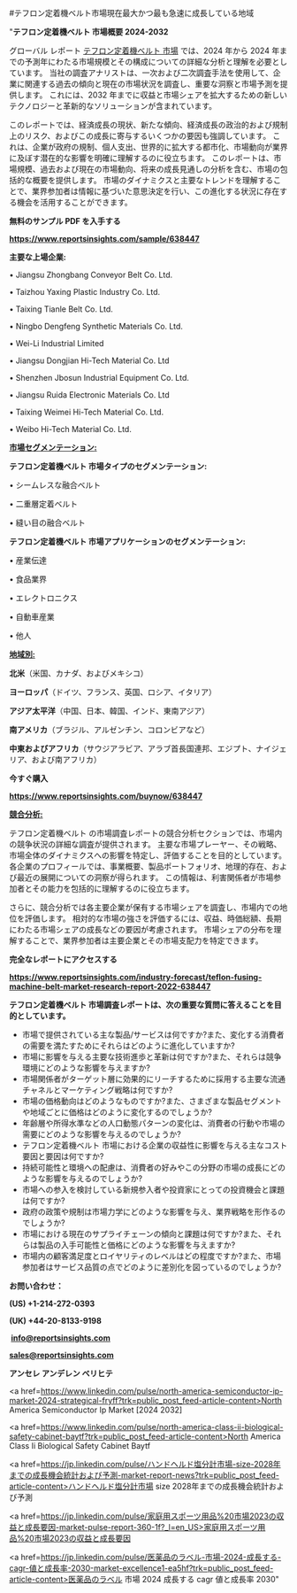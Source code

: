 #テフロン定着機ベルト市場現在最大かつ最も急速に成長している地域

"<strong>テフロン定着機ベルト 市場概要 2024-2032</strong>

グローバル レポート <a href=https://www.reportsinsights.com/sample/638447>テフロン定着機ベルト 市場</a> では、2024 年から 2024 年までの予測年にわたる市場規模とその構成についての詳細な分析と理解を必要としています。 当社の調査アナリストは、一次および二次調査手法を使用して、企業に関連する過去の傾向と現在の市場状況を調査し、重要な洞察と市場予測を提供します。 これには、2032 年までに収益と市場シェアを拡大​​するための新しいテクノロジーと革新的なソリューションが含まれています。

このレポートでは、経済成長の現状、新たな傾向、経済成長の政治的および規制上のリスク、およびこの成長に寄与するいくつかの要因も強調しています。 これは、企業が政府の規制、個人支出、世界的に拡大する都市化、市場動向が業界に及ぼす潜在的な影響を明確に理解するのに役立ちます。 このレポートは、市場規模、過去および現在の市場動向、将来の成長見通しの分析を含む、市場の包括的な概要を提供します。 市場のダイナミクスと主要なトレンドを理解することで、業界参加者は情報に基づいた意思決定を行い、この進化する状況に存在する機会を活用することができます。

<strong><b>無料のサンプル PDF を入手する</b></strong>

<a href=https://www.reportsinsights.com/sample/638447><strong><u>https://www.reportsinsights.com/sample/638447</u></strong></a>

<strong>主要な上場企業:</strong>

• Jiangsu Zhongbang Conveyor Belt Co. Ltd.

• Taizhou Yaxing Plastic Industry Co. Ltd.

• Taixing Tianle Belt Co. Ltd.

• Ningbo Dengfeng Synthetic Materials Co. Ltd.

• Wei-Li Industrial Limited

• Jiangsu Dongjian Hi-Tech Material Co. Ltd

• Shenzhen Jbosun Industrial Equipment Co. Ltd.

• Jiangsu Ruida Electronic Materials Co. Ltd

• Taixing Weimei Hi-Tech Material Co. Ltd.

• Weibo Hi-Tech Material Co. Ltd.

<strong><u>市場セグメンテーション</u></strong><strong><u>:</u></strong>

<strong>テフロン定着機ベルト 市場タイプのセグメンテーション:</strong>

• シームレスな融合ベルト

• 二重層定着ベルト

• 縫い目の融合ベルト

<strong>テフロン定着機ベルト 市場アプリケーションのセグメンテーション:</strong>

• 産業伝達

• 食品業界

• エレクトロニクス

• 自動車産業

• 他人

<strong><u>地域別</u></strong><strong><u>:</u></strong>

<strong>北米</strong>（米国、カナダ、およびメキシコ）

<strong>ヨーロッパ</strong>（ドイツ、フランス、英国、ロシア、イタリア）

<strong>アジア太平洋</strong>（中国、日本、韓国、インド、東南アジア）

<strong>南アメリカ</strong>（ブラジル、アルゼンチン、コロンビアなど）

<strong>中東およびアフリカ</strong>（サウジアラビア、アラブ首長国連邦、エジプト、ナイジェリア、および南アフリカ）

<strong>今すぐ購入</strong>

<a href=https://www.reportsinsights.com/buynow/638447><strong><u>https://www.reportsinsights.com/buynow/638447</u></strong></a>

<strong><u>競合分析:</u></strong>

テフロン定着機ベルト の市場調査レポートの競合分析セクションでは、市場内の競争状況の詳細な調査が提供されます。 主要な市場プレーヤー、その戦略、市場全体のダイナミクスへの影響を特定し、評価することを目的としています。 各企業のプロフィールでは、事業概要、製品ポートフォリオ、地理的存在、および最近の展開についての洞察が得られます。 この情報は、利害関係者が市場参加者とその能力を包括的に理解するのに役立ちます。

さらに、競合分析では各主要企業が保有する市場シェアを調査し、市場内での地位を評価します。 相対的な市場の強さを評価するには、収益、時価総額、長期にわたる市場シェアの成長などの要因が考慮されます。 市場シェアの分布を理解することで、業界参加者は主要企業とその市場支配力を特定できます。

<strong>完全なレポートにアクセスする</strong>

<a href=https://www.reportsinsights.com/industry-forecast/teflon-fusing-machine-belt-market-research-report-2022-638447><strong><u><b>https://www.reportsinsights.com/industry-forecast/teflon-fusing-machine-belt-market-research-report-2022-638447</b></u></strong></a>

<strong><b>テフロン定着機ベルト 市場調査レポートは、次の重要な質問に答えることを目的としています。</b></strong>
<ul>
  <li>市場で提供されている主な製品/サービスは何ですか?また、変化する消費者の需要を満たすためにそれらはどのように進化していますか?</li>
  <li>市場に影響を与える主要な技術進歩と革新は何ですか?また、それらは競争環境にどのような影響を与えますか?</li>
  <li>市場関係者がターゲット層に効果的にリーチするために採用する主要な流通チャネルとマーケティング戦略は何ですか?</li>
  <li>市場の価格動向はどのようなものですか?また、さまざまな製品セグメントや地域ごとに価格はどのように変化するのでしょうか?</li>
  <li>年齢層や所得水準などの人口動態パターンの変化は、消費者の行動や市場の需要にどのような影響を与えるのでしょうか?</li>
  <li>テフロン定着機ベルト 市場における企業の収益性に影響を与える主なコスト要因と要因は何ですか?</li>
  <li>持続可能性と環境への配慮は、消費者の好みやこの分野の市場の成長にどのような影響を与えるのでしょうか?</li>
  <li>市場への参入を検討している新規参入者や投資家にとっての投資機会と課題は何ですか?</li>
  <li>政府の政策や規制は市場力学にどのような影響を与え、業界戦略を形作るのでしょうか?</li>
  <li>市場における現在のサプライチェーンの傾向と課題は何ですか?また、それらは製品の入手可能性と価格にどのような影響を与えますか?</li>
  <li>市場内の顧客満足度とロイヤリティのレベルはどの程度ですか?また、市場参加者はサービス品質の点でどのように差別化を図っているのでしょうか?</li>
</ul>
<strong>お問い合わせ：</strong>

<strong>(US) +1-214-272-0393</strong>

<strong>(UK) +44-20-8133-9198</strong>

<strong> </strong><a href=info@reportsinsights.com><strong><u>info@reportsinsights.com</u></strong></a>

<a href=sales@reportsinsights.com><strong><u>sales@reportsinsights.com</u></strong></a>

<strong>アンセレ アンデレン ベリヒテ</strong>

<a href=https://www.linkedin.com/pulse/north-america-semiconductor-ip-market-2024-strategical-fryff?trk=public_post_feed-article-content>North America Semiconductor Ip Market [2024 2032]</a>

<a href=https://www.linkedin.com/pulse/north-america-class-ii-biological-safety-cabinet-baytf?trk=public_post_feed-article-content>North America Class Ii Biological Safety Cabinet Baytf</a>

<a href=https://jp.linkedin.com/pulse/ハンドヘルド塩分計市場-size-2028年までの成長機会統計および予測-market-report-news?trk=public_post_feed-article-content>ハンドヘルド塩分計市場 size 2028年までの成長機会統計および予測</a>

<a href=https://jp.linkedin.com/pulse/家庭用スポーツ用品%20市場2023の収益と成長要因-market-pulse-report-360-1f?_l=en_US>家庭用スポーツ用品%20市場2023の収益と成長要因</a>

<a href=https://jp.linkedin.com/pulse/医薬品のラベル-市場-2024-成長する-cagr-値と成長率-2030-market-excellence1-ea5hf?trk=public_post_feed-article-content>医薬品のラベル 市場 2024 成長する cagr 値と成長率 2030</a>"
